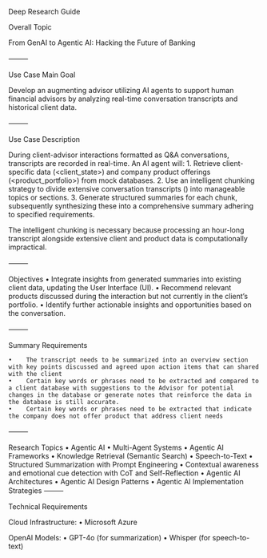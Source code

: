 Deep Research Guide

Overall Topic

From GenAI to Agentic AI: Hacking the Future of Banking

⸻

Use Case Main Goal

Develop an augmenting advisor utilizing AI agents to support human financial advisors by analyzing real-time conversation transcripts and historical client data.

⸻

Use Case Description

During client-advisor interactions formatted as Q&A conversations, transcripts are recorded in real-time. An AI agent will:
	1.	Retrieve client-specific data (<client_state>) and company product offerings (<product_portfolio>) from mock databases.
	2.	Use an intelligent chunking strategy to divide extensive conversation transcripts (<transcript>) into manageable topics or sections.
	3.	Generate structured summaries for each chunk, subsequently synthesizing these into a comprehensive summary adhering to specified requirements.

The intelligent chunking is necessary because processing an hour-long transcript alongside extensive client and product data is computationally impractical.

⸻

Objectives
	•	Integrate insights from generated summaries into existing client data, updating the User Interface (UI).
	•	Recommend relevant products discussed during the interaction but not currently in the client’s portfolio.
	•	Identify further actionable insights and opportunities based on the conversation.

⸻

Summary Requirements

    •    The transcript needs to be summarized into an overview section with key points discussed and agreed upon action items that can shared with the client
    •    Certain key words or phrases need to be extracted and compared to a client database with suggestions to the Advisor for potential changes in the database or generate notes that reinforce the data in the database is still accurate.
    •    Certain key words or phrases need to be extracted that indicate the company does not offer product that address client needs

⸻

Research Topics
	•	Agentic AI
	•	Multi-Agent Systems
	•	Agentic AI Frameworks
	•	Knowledge Retrieval (Semantic Search)
	•	Speech-to-Text
	•	Structured Summarization with Prompt Engineering
	•	Contextual awareness and emotional cue detection with CoT and Self-Reflection
	•	Agentic AI Architectures
	•	Agentic AI Design Patterns
	•	Agentic AI Implementation Strategies
⸻

Technical Requirements

Cloud Infrastructure:
	•	Microsoft Azure

OpenAI Models:
	•	GPT-4o (for summarization)
	•	Whisper (for speech-to-text)